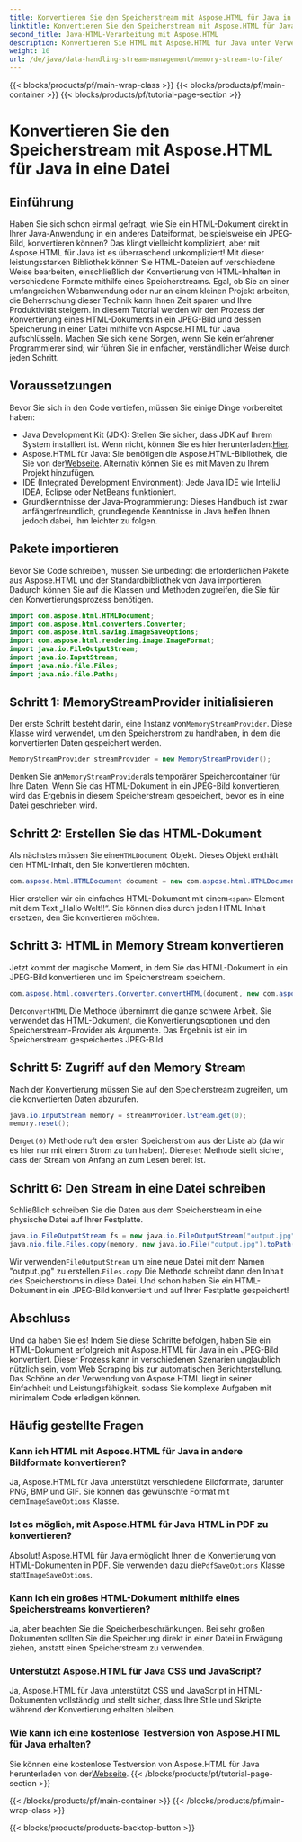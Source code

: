 ```yaml
---
title: Konvertieren Sie den Speicherstream mit Aspose.HTML für Java in eine Datei
linktitle: Konvertieren Sie den Speicherstream mit Aspose.HTML für Java in eine Datei
second_title: Java-HTML-Verarbeitung mit Aspose.HTML
description: Konvertieren Sie HTML mit Aspose.HTML für Java unter Verwendung von Speicherströmen in JPEG. Folgen Sie dieser Schritt-für-Schritt-Anleitung für die nahtlose Konvertierung von HTML in Bilder.
weight: 10
url: /de/java/data-handling-stream-management/memory-stream-to-file/
---
```


{{< blocks/products/pf/main-wrap-class >}}
{{< blocks/products/pf/main-container >}}
{{< blocks/products/pf/tutorial-page-section >}}

# Konvertieren Sie den Speicherstream mit Aspose.HTML für Java in eine Datei

## Einführung
Haben Sie sich schon einmal gefragt, wie Sie ein HTML-Dokument direkt in Ihrer Java-Anwendung in ein anderes Dateiformat, beispielsweise ein JPEG-Bild, konvertieren können? Das klingt vielleicht kompliziert, aber mit Aspose.HTML für Java ist es überraschend unkompliziert! Mit dieser leistungsstarken Bibliothek können Sie HTML-Dateien auf verschiedene Weise bearbeiten, einschließlich der Konvertierung von HTML-Inhalten in verschiedene Formate mithilfe eines Speicherstreams. Egal, ob Sie an einer umfangreichen Webanwendung oder nur an einem kleinen Projekt arbeiten, die Beherrschung dieser Technik kann Ihnen Zeit sparen und Ihre Produktivität steigern.
In diesem Tutorial werden wir den Prozess der Konvertierung eines HTML-Dokuments in ein JPEG-Bild und dessen Speicherung in einer Datei mithilfe von Aspose.HTML für Java aufschlüsseln. Machen Sie sich keine Sorgen, wenn Sie kein erfahrener Programmierer sind; wir führen Sie in einfacher, verständlicher Weise durch jeden Schritt.
## Voraussetzungen
Bevor Sie sich in den Code vertiefen, müssen Sie einige Dinge vorbereitet haben:
- Java Development Kit (JDK): Stellen Sie sicher, dass JDK auf Ihrem System installiert ist. Wenn nicht, können Sie es hier herunterladen:[Hier](https://www.oracle.com/java/technologies/javase-jdk11-downloads.html).
-  Aspose.HTML für Java: Sie benötigen die Aspose.HTML-Bibliothek, die Sie von der[Webseite](https://releases.aspose.com/html/java/). Alternativ können Sie es mit Maven zu Ihrem Projekt hinzufügen.
- IDE (Integrated Development Environment): Jede Java IDE wie IntelliJ IDEA, Eclipse oder NetBeans funktioniert.
- Grundkenntnisse der Java-Programmierung: Dieses Handbuch ist zwar anfängerfreundlich, grundlegende Kenntnisse in Java helfen Ihnen jedoch dabei, ihm leichter zu folgen.

## Pakete importieren
Bevor Sie Code schreiben, müssen Sie unbedingt die erforderlichen Pakete aus Aspose.HTML und der Standardbibliothek von Java importieren. Dadurch können Sie auf die Klassen und Methoden zugreifen, die Sie für den Konvertierungsprozess benötigen.
```java
import com.aspose.html.HTMLDocument;
import com.aspose.html.converters.Converter;
import com.aspose.html.saving.ImageSaveOptions;
import com.aspose.html.rendering.image.ImageFormat;
import java.io.FileOutputStream;
import java.io.InputStream;
import java.nio.file.Files;
import java.nio.file.Paths;
```
## Schritt 1: MemoryStreamProvider initialisieren
 Der erste Schritt besteht darin, eine Instanz von`MemoryStreamProvider`. Diese Klasse wird verwendet, um den Speicherstrom zu handhaben, in dem die konvertierten Daten gespeichert werden.
```java
MemoryStreamProvider streamProvider = new MemoryStreamProvider();
```
 Denken Sie an`MemoryStreamProvider`als temporärer Speichercontainer für Ihre Daten. Wenn Sie das HTML-Dokument in ein JPEG-Bild konvertieren, wird das Ergebnis in diesem Speicherstream gespeichert, bevor es in eine Datei geschrieben wird.
## Schritt 2: Erstellen Sie das HTML-Dokument
 Als nächstes müssen Sie eine`HTMLDocument` Objekt. Dieses Objekt enthält den HTML-Inhalt, den Sie konvertieren möchten.
```java
com.aspose.html.HTMLDocument document = new com.aspose.html.HTMLDocument("<span>Hello World!!</span>");
```
 Hier erstellen wir ein einfaches HTML-Dokument mit einem`<span>` Element mit dem Text „Hallo Welt!!“. Sie können dies durch jeden HTML-Inhalt ersetzen, den Sie konvertieren möchten.

## Schritt 3: HTML in Memory Stream konvertieren
Jetzt kommt der magische Moment, in dem Sie das HTML-Dokument in ein JPEG-Bild konvertieren und im Speicherstream speichern.
```java
com.aspose.html.converters.Converter.convertHTML(document, new com.aspose.html.saving.ImageSaveOptions(com.aspose.html.rendering.image.ImageFormat.Jpeg), streamProvider.lStream);
```
 Der`convertHTML` Die Methode übernimmt die ganze schwere Arbeit. Sie verwendet das HTML-Dokument, die Konvertierungsoptionen und den Speicherstream-Provider als Argumente. Das Ergebnis ist ein im Speicherstream gespeichertes JPEG-Bild.
## Schritt 5: Zugriff auf den Memory Stream
Nach der Konvertierung müssen Sie auf den Speicherstream zugreifen, um die konvertierten Daten abzurufen.
```java
java.io.InputStream memory = streamProvider.lStream.get(0);
memory.reset();
```
 Der`get(0)` Methode ruft den ersten Speicherstrom aus der Liste ab (da wir es hier nur mit einem Strom zu tun haben). Die`reset` Methode stellt sicher, dass der Stream von Anfang an zum Lesen bereit ist.
## Schritt 6: Den Stream in eine Datei schreiben
Schließlich schreiben Sie die Daten aus dem Speicherstream in eine physische Datei auf Ihrer Festplatte.
```java
java.io.FileOutputStream fs = new java.io.FileOutputStream("output.jpg");
java.nio.file.Files.copy(memory, new java.io.File("output.jpg").toPath());
```
 Wir verwenden`FileOutputStream` um eine neue Datei mit dem Namen "output.jpg" zu erstellen.`Files.copy` Die Methode schreibt dann den Inhalt des Speicherstroms in diese Datei. Und schon haben Sie ein HTML-Dokument in ein JPEG-Bild konvertiert und auf Ihrer Festplatte gespeichert!
## Abschluss
Und da haben Sie es! Indem Sie diese Schritte befolgen, haben Sie ein HTML-Dokument erfolgreich mit Aspose.HTML für Java in ein JPEG-Bild konvertiert. Dieser Prozess kann in verschiedenen Szenarien unglaublich nützlich sein, vom Web Scraping bis zur automatischen Berichterstellung. Das Schöne an der Verwendung von Aspose.HTML liegt in seiner Einfachheit und Leistungsfähigkeit, sodass Sie komplexe Aufgaben mit minimalem Code erledigen können.
## Häufig gestellte Fragen
### Kann ich HTML mit Aspose.HTML für Java in andere Bildformate konvertieren?
 Ja, Aspose.HTML für Java unterstützt verschiedene Bildformate, darunter PNG, BMP und GIF. Sie können das gewünschte Format mit dem`ImageSaveOptions` Klasse.
### Ist es möglich, mit Aspose.HTML für Java HTML in PDF zu konvertieren?
 Absolut! Aspose.HTML für Java ermöglicht Ihnen die Konvertierung von HTML-Dokumenten in PDF. Sie verwenden dazu die`PdfSaveOptions` Klasse statt`ImageSaveOptions`.
### Kann ich ein großes HTML-Dokument mithilfe eines Speicherstreams konvertieren?
Ja, aber beachten Sie die Speicherbeschränkungen. Bei sehr großen Dokumenten sollten Sie die Speicherung direkt in einer Datei in Erwägung ziehen, anstatt einen Speicherstream zu verwenden.
### Unterstützt Aspose.HTML für Java CSS und JavaScript?
Ja, Aspose.HTML für Java unterstützt CSS und JavaScript in HTML-Dokumenten vollständig und stellt sicher, dass Ihre Stile und Skripte während der Konvertierung erhalten bleiben.
### Wie kann ich eine kostenlose Testversion von Aspose.HTML für Java erhalten?
 Sie können eine kostenlose Testversion von Aspose.HTML für Java herunterladen von der[Webseite](https://releases.aspose.com/).
{{< /blocks/products/pf/tutorial-page-section >}}

{{< /blocks/products/pf/main-container >}}
{{< /blocks/products/pf/main-wrap-class >}}

{{< blocks/products/products-backtop-button >}}
